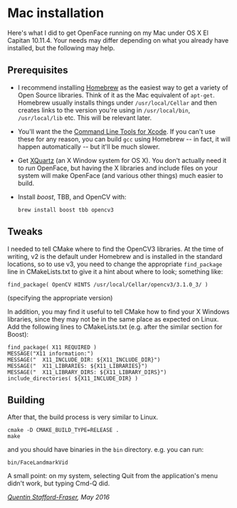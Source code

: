 # Mac installation

Here's what I did to get OpenFace running on my Mac under OS X El Capitan 10.11.4.  Your needs may differ depending on what you already have installed, but the following may help.

## Prerequisites

* I recommend installing [Homebrew](http://brew.sh) as the easiest way to get a variety of Open Source libraries.  Think of it as the Mac equivalent of `apt-get`.  Homebrew usually installs things under `/usr/local/Cellar` and then creates links to the version you're using in `/usr/local/bin`, `/usr/local/lib` etc.  This will be relevant later.

* You'll want the the [Command Line Tools for Xcode](https://developer.apple.com/downloads/). If you can't use these for any reason, you can build `gcc` using Homebrew -- in fact, it will happen automatically -- but it'll be much slower.

* Get [XQuartz](https://www.xquartz.org) (an X Window system for OS X).  You don't actually need it to *run* OpenFace, but having the X libraries and include files on your system will make OpenFace (and various other things) much easier to build.

* Install *boost*, TBB, and OpenCV with:

    `brew install boost tbb opencv3`

## Tweaks

I needed to tell CMake where to find the OpenCV3 libraries.  At the time of writing, v2 is the default under Homebrew and is installed in the standard locations, so to use v3, you need to change the appropriate `find_package` line in CMakeLists.txt to give it a hint about where to look; something like:

    find_package( OpenCV HINTS /usr/local/Cellar/opencv3/3.1.0_3/ )

(specifying the appropriate version)

In addition, you may find it useful to tell CMake how to find your X Windows libraries, since they may not be in the same place as expected on Linux.  Add the following lines to CMakeLists.txt (e.g. after the similar section for Boost):

    find_package( X11 REQUIRED )
    MESSAGE("X11 information:")
    MESSAGE("  X11_INCLUDE_DIR: ${X11_INCLUDE_DIR}")
    MESSAGE("  X11_LIBRARIES: ${X11_LIBRARIES}")
    MESSAGE("  X11_LIBRARY_DIRS: ${X11_LIBRARY_DIRS}")
    include_directories( ${X11_INCLUDE_DIR} )

## Building

After that, the build process is very similar to Linux.

    cmake -D CMAKE_BUILD_TYPE=RELEASE .
    make

and you should have binaries in the `bin` directory. e.g. you can run:

    bin/FaceLandmarkVid

A small point: on my system, selecting Quit from the application's menu didn't work, but typing Cmd-Q did.



*[Quentin Stafford-Fraser](http://quentinsf.com), May 2016*
